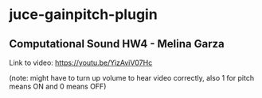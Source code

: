 # juce-gainpitch-plugin
## Computational Sound HW4 - Melina Garza

Link to video: https://youtu.be/YizAviV07Hc

(note: might have to turn up volume to hear video correctly, also 1 for pitch means ON and 0 means OFF)
